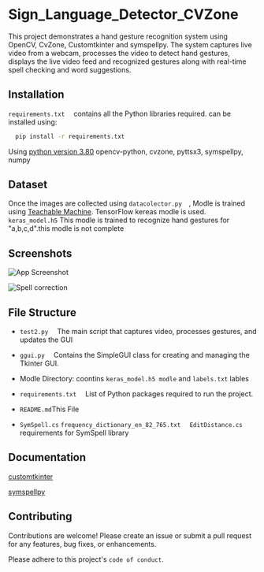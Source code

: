 
# Sign_Language_Detector_CVZone

This project demonstrates a hand gesture recognition system using OpenCV, CvZone, Customtkinter and symspellpy. The system captures live video from a webcam, processes the video to detect hand gestures, displays the live video feed and recognized gestures along with real-time spell checking and word suggestions.


## Installation

```requirements.txt  ```
contains all the Python libraries required.
can be installed using:
```bash
  pip install -r requirements.txt
```
Using 
[python version 3.80](https://www.python.org/downloads/release/python-380/)
opencv-python, cvzone, pyttsx3,
   symspellpy,
   numpy

    
## Dataset

Once the images are collected using ```datacolector.py  ```, Modle is trained using 
[Teachable Machine](https://teachablemachine.withgoogle.com/). TensorFlow kereas modle is used.
```keras_model.h5``` 
This modle is trained to recognize hand gestures for "a,b,c,d".this modle is not complete 
## Screenshots

![App Screenshot](https://github.com/indrajitdeshmukh12345/Sign-language-/assets/46133820/7e6d0aa5-cfbf-4f45-8c6c-551a8c3f783a
)

![Spell correction](https://github.com/indrajitdeshmukh12345/Sign-language-/assets/46133820/88c0e4de-7b59-479a-9559-0873051a7fef)


## File Structure

- ```test2.py  ``` The main script that captures video, processes gestures, and updates the GUI
- ```ggui.py  ``` Contains the SimpleGUI class for creating and managing the Tkinter GUI.
- Modle Directory: coontins ```keras_model.h5 modle``` and ```labels.txt``` lables 
- ```requirements.txt  ``` List of Python packages required to run the project.
- ```README.md```This File

- ```SymSpell.cs``` ```frequency_dictionary_en_82_765.txt ``` ``` EditDistance.cs``` requirements for SymSpell library 
## Documentation

[customtkinter](https://customtkinter.tomschimansky.com/documentation/)

[symspellpy](https://symspellpy.readthedocs.io/en/latest/api/index.html)

## Contributing

Contributions are welcome! Please create an issue or submit a pull request for any features, bug fixes, or enhancements.

Please adhere to this project's `code of conduct`.

